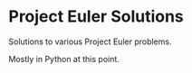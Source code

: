 # Project Euler Solutions
Solutions to various Project Euler problems.

Mostly in Python at this point.
